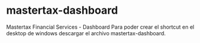 # mastertax-dashboard
Mastertax Financial Services - Dashboard
Para poder crear el shortcut en el desktop de windows descargar el archivo mastertax-dashboard.
